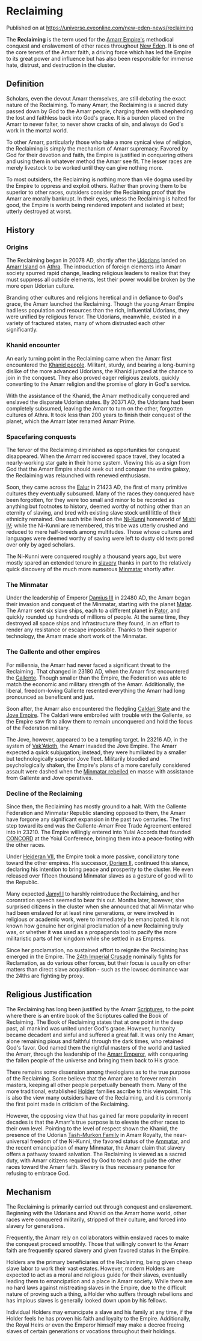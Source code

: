 # Reclaiming
Published on  at https://universe.eveonline.com/new-eden-news/reclaiming

The **Reclaiming** is the term used for the [Amarr Empire's](6BPFRy27fN4LnYlIyzvEwo) methodical conquest and enslavement of other races throughout [New Eden](5m9PDmbyzmRXdP1vvQETRk). It is one of the core tenets of the Amarr faith, a driving force which has led the Empire to its great power and influence but has also been responsible for immense hate, distrust, and destruction in the cluster.

Definition
----------

Scholars, even the devout Amarr themselves, are still debating the exact
nature of the Reclaiming. To many Amarr, the Reclaiming is a sacred duty
passed down by God to the Amarr people, charging them with shepherding
the lost and faithless back into God's grace. It is a burden placed on
the Amarr to never falter, to never show cracks of sin, and always do
God's work in the mortal world.

To other Amarr, particularly those who take a more cynical view of
religion, the Reclaiming is simply the mechanism of Amarr supremacy.
Favored by God for their devotion and faith, the Empire is justified in
conquering others and using them in whatever method the Amarr see fit.
The lesser races are merely livestock to be worked until they can give
nothing more.

To most outsiders, the Reclaiming is nothing more than vile dogma used
by the Empire to oppress and exploit others. Rather than proving them to
be superior to other races, outsiders consider the Reclaiming proof that
the Amarr are morally bankrupt. In their eyes, unless the Reclaiming is
halted for good, the Empire is worth being rendered impotent and
isolated at best; utterly destroyed at worst.

History
-------

### Origins

The Reclaiming began in 20078 AD, shortly after the
[Udorians](723tMHRDvyldo15RMLMuqh) landed on [Amarr Island](4wZzhhUMIfR4ziHGaMOiLJ) on [Athra](1iTTAHnalOUkUy862B7GlG). The
introduction of foreign elements into Amarr society spurred rapid
change, leading religious leaders to realize that they must suppress all
outside elements, lest their power would be broken by the more open
Udorian culture.

Branding other cultures and religions heretical and in defiance to God's
grace, the Amarr launched the Reclaiming. Though the young Amarr Empire
had less population and resources than the rich, influential Udorians,
they were unified by religious fervor. The Udorians, meanwhile, existed
in a variety of fractured states, many of whom distrusted each other
significantly.

### Khanid encounter

An early turning point in the Reclaiming came when the Amarr first
encountered the [Khanid people](1IRIdXfOZrfl5BuFuabOh6).
Militant, sturdy, and bearing a long-burning dislike of the more
advanced Udorians, the Khanid jumped at the chance to join in the
conquest. They also proved eager religious zealots, quickly converting
to the Amarr religion and the promise of glory in God's service.

With the assistance of the Khanid, the Amarr methodically conquered and
enslaved the disparate Udorian states. By 20371 AD, the Udorians had
been completely subsumed, leaving the Amarr to turn on the other,
forgotten cultures of Athra. It took less than 200 years to finish their
conquest of the planet, which the Amarr later renamed Amarr Prime.

### Spacefaring conquests

The fervor of the Reclaiming diminished as opportunities for conquest
disappeared. When the Amarr rediscovered space travel, they located a
nearly-working star gate in their home system. Viewing this as a sign
from God that the Amarr Empire should seek out and conquer the entire
galaxy, the Reclaiming was relaunched with renewed enthusiasm.

Soon, they came across the [Ealur](6TgmS6RKjOYM1Id08VBZzk) in 21423 AD,
the first of many primitive cultures they eventually subsumed. Many of
the races they conquered have been forgotten, for they were too small
and minor to be recorded as anything but footnotes to history, deemed
worthy of nothing other than an eternity of slaving, and bred with
existing slave stock until little of their ethnicity remained. One such
tribe lived on the [Ni-Kunni](5zoewV2VJJnYgvWj0Khn1K) homeworld of [Mishi IV](7Bwu0uJL7wrbt0fUkszc0V);
while the Ni-Kunni are remembered, this tribe
was utterly crushed and reduced to mere half-breeds among
multitudes. Those whose cultures and languages were deemed worthy of
saving were left to dusty old texts pored over only by aged
scholars.

The Ni-Kunni were conquered roughly a thousand years ago, but were
mostly spared an extended tenure in [slavery](slavery)
thanks in part to the relatively quick discovery of the much more
numerous [Minmatar](1rpu7pfwTPVznAczjw2pOp) shortly after.

### The Minmatar

Under the leadership of Emperor [Damius III](4YXvIhUK7GjrXhK4dZ5AOM)
in 22480 AD, the Amarr began their invasion and conquest of the
Minmatar, starting with the planet [Matar](5gheCRHTWLbi5jzbo5vvT6). The
Amarr sent six slave ships, each to a different planet in
[Pator](7MdCKy2OEJTpJSItRgx8DX), and quickly rounded up hundreds of millions
of people. At the same time, they destroyed all space ships and
infrastructure they found, in an effort to render any resistance or
escape impossible. Thanks to their superior technology, the Amarr made
short work of the Minmatar.

### The Gallente and other empires

For millennia, the Amarr had never faced a significant threat to the
Reclaiming. That changed in 23180 AD, when the Amarr first encountered
the [Gallente](4bufc5OaK80rlo20Pez6gK). Though smaller than the
Empire, the Federation was able to match the economic and military
strength of the Amarr. Additionally, the liberal, freedom-loving
Gallente resented everything the Amarr had long pronounced as beneficent
and just.

Soon after, the Amarr also encountered the fledgling [Caldari State](7unGNsrMFwIWXMMbrM2jfy) and the [Jove Empire](6xoRWydZHCG4nplVmqXV9G). The
Caldari were embroiled with trouble with the Gallente, so the Empire saw
fit to allow them to remain unconquered and hold the focus of the
Federation military.

The Jove, however, appeared to be a tempting target. In 23216 AD, in the
system of [Vak'Atioth](vakatioth), the Amarr invaded the
Jove Empire. The Amarr expected a quick subjugation; instead, they were
humiliated by a smaller but technologically superior Jove fleet.
Militarily bloodied and psychologically shaken, the Empire's plans of a
more carefully considered assault were dashed when the
[Minmatar rebelled](25a8Ts7aOIqgem8gcsm71N) en masse with assistance from
Gallente and Jove operatives.

### Decline of the Reclaiming

Since then, the Reclaiming has mostly ground to a halt. With the
Gallente Federation and Minmatar Republic standing opposed to them, the
Amarr have forgone any significant expansion in the past two centuries.
The first step toward its end was the Gallente-Amarr Free Trade
Agreement entered into in 23210. The Empire willingly entered into
Yulai Accords that founded [CONCORD](5DPzMesjfj3XKshPWBUPWt) at the Yoiul
Conference, bringing them into a peace-footing with the other
races.

Under [Heideran VII](4Olxc4nxWd7y1mjFPhvHnV), the Empire took a more
passive, conciliatory tone toward the other empires. His successor,
[Doriam II](1aaBMbCysLA8uJjQQczFwT), continued this stance, declaring his
intention to bring peace and prosperity to the cluster. He even
released over fifteen thousand Minmatar slaves as a gesture of good will
to the Republic.

Many expected [Jamyl I](6jGpYH3ai8pLLJboHVuA3L) to harshly reintroduce
the Reclaiming, and her coronration speech seemed to bear this out.
Months later, however, she surprised citizens in the cluster when she
announced that all Minmatar who had been enslaved for at least nine
generations, or were involved in religious or academic work, were to
immediately be emancipated. It is not known how genuine her
original proclamation of a new Reclaiming truly was, or whether it was
used as a propaganda tool to pacify the more militaristic parts of her
kingdom while she settled in as Empress.

Since her proclamation, no sustained effort to reignite the Reclaiming
has emerged in the Empire. The
[24th Imperial Crusade](3QsjSgklI3Le0W5KfKatW9) nominally fights for
Reclamation, as do various other forces, but their focus is usually on
other matters than direct slave acquisition - such as the lowsec
dominance war the 24ths are fighting by proxy.

Religious Justification
-----------------------

The Reclaiming has long been justified by the Amarr
[Scriptures](tWsGYkfVxuvQDdt57cCUp), to the point where there is an
entire book of the Scriptures called the Book of Reclaiming. The
Book of Reclaiming states that at one point in the deep past, all
mankind was united under God's grace. However, humanity became
decadent and sinful and suffered a great fall. It was only the Amarr,
alone remaining pious and faithful through the dark times, who retained
God's favor. God named them the rightful masters of the world and
tasked the Amarr, through the leadership of the [Amarr Emperor](3Akx6UWUOJM90aQeaPgDtJ), with conquering the fallen people of
the universe and bringing them back to His grace.

There remains some dissension among theologians as to the true purpose
of the Reclaiming. Some believe that the Amarr are to forever remain
masters, keeping all other people perpetually beneath them. Many of the
more traditional, established [Holder](dO9vxs4a40LrzJyoq2L8v) families
ascribe to this viewpoint. This is also the view many outsiders have of
the Reclaiming, and it is commonly the first point made in criticism of
the Reclaiming.

However, the opposing view that has gained far more popularity in recent
decades is that the Amarr's true purpose is to elevate the other races
to their own level. Pointing to the level of respect shown the Khanid,
the presence of the Udorian [Tash-Murkon Family](4t1KEOTA8LvYIHDcOtIPAb)
in Amarr Royalty, the
near-universal freedom of the Ni-Kunni, the favored status of the
[Ammatar](2RCNqNOW8kV95yCFhjfhnz), and the recent emancipation of many
Minmatar, the Amarr claim that slavery offers a pathway toward
salvation. The Reclaiming is viewed as a sacred duty, with Amarr
citizens required by God to teach and guide the other races toward the
Amarr faith. Slavery is thus necessary penance for refusing to embrace
God.

Mechanism
---------

The Reclaiming is primarily carried out through conquest and
enslavement. Beginning with the Udorians and Khanid on the Amarr home
world, other races were conquered militarily, stripped of their culture,
and forced into slavery for generations.

Frequently, the Amarr rely on collaborators within enslaved races to
make the conquest proceed smoothly. Those that willingly convert to the
Amarr faith are frequently spared slavery and given favored status in
the Empire.

Holders are the primary beneficiaries of the Reclaiming, being given
cheap slave labor to work their vast estates. However, modern Holders
are expected to act as a moral and religious guide for their slaves,
eventually leading them to emancipation and a place in Amarr society.
While there are no hard laws against mistreating slaves in the Empire,
due to the difficult nature of proving such a thing, a Holder who
suffers through rebellions and has impious slaves is generally looked
down upon by his fellows.

Individual Holders may emancipate a slave and his family at any time, if
the Holder feels he has proven his faith and loyalty to the Empire.
Additionally, the Royal Heirs or even the Emperor himself may make a
decree freeing slaves of certain generations or vocations throughout
their holdings.

